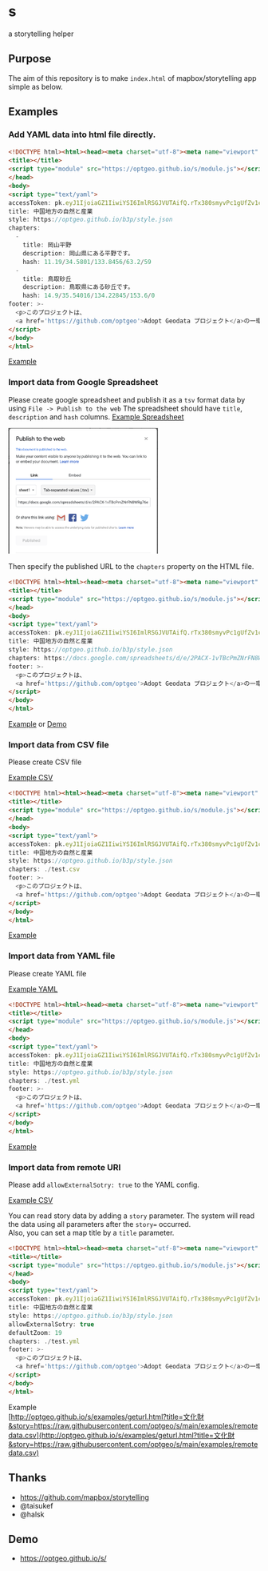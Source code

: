 # s

a storytelling helper

## Purpose

The aim of this repository is to make `index.html` of mapbox/storytelling app simple as below.

## Examples

### Add YAML data into html file directly.

```html
<!DOCTYPE html><html><head><meta charset="utf-8"><meta name="viewport" content="width=device-width">
<title></title>
<script type="module" src="https://optgeo.github.io/s/module.js"></script>
</head>
<body>
<script type="text/yaml">
accessToken: pk.eyJ1IjoiaGZ1IiwiYSI6ImlRSGJVUTAifQ.rTx380smyvPc1gUfZv1cmw
title: 中国地方の自然と産業
style: https://optgeo.github.io/b3p/style.json
chapters:
  -
    title: 岡山平野
    description: 岡山県にある平野です。
    hash: 11.19/34.5801/133.8456/63.2/59
  -
    title: 鳥取砂丘
    description: 鳥取県にある砂丘です。
    hash: 14.9/35.54016/134.22845/153.6/0
footer: >-
  <p>このプロジェクトは、
  <a href='https://github.com/optgeo'>Adopt Geodata プロジェクト</a>の一環です。</p>
</script>
</body>
</html>
```

[Example](examples/index.html)

### Import data from Google Spreadsheet

Please create google spreadsheet and publish it as a `tsv` format data by using `File -> Publish to the web`
The spreadsheet should have `title`, `description` and `hash` columns.
[Example Spreadsheet](https://docs.google.com/spreadsheets/d/1Kt2ZjySNaNfeeiMPLjto1nvH7ue4BoQfuxtZ5c4oZV0/edit#gid=0)

<img src="examples/images/publish.png" width="300"/>

Then specify the published URL to the `chapters` property on the HTML file.

```html
<!DOCTYPE html><html><head><meta charset="utf-8"><meta name="viewport" content="width=device-width">
<title></title>
<script type="module" src="https://optgeo.github.io/s/module.js"></script>
</head>
<body>
<script type="text/yaml">
accessToken: pk.eyJ1IjoiaGZ1IiwiYSI6ImlRSGJVUTAifQ.rTx380smyvPc1gUfZv1cmw
title: 中国地方の自然と産業
style: https://optgeo.github.io/b3p/style.json
chapters: https://docs.google.com/spreadsheets/d/e/2PACX-1vTBcPmZNrFN8WRg76eKJXwnNQDFh-G0sG2OcwJ00hW1DxNKgxZnGAlYzZoiZJktiCB1Zr1wrxJiqbjU/pub?output=tsv
footer: >-
  <p>このプロジェクトは、
  <a href='https://github.com/optgeo'>Adopt Geodata プロジェクト</a>の一環です。</p>
</script>
</body>
</html>
```

[Example](examples/spreadsheet.html) or [Demo](https://optgeo.github.io/b3ps7/)

### Import data from CSV file

Please create CSV file

[Example CSV](examples/test.csv)

```html
<!DOCTYPE html><html><head><meta charset="utf-8"><meta name="viewport" content="width=device-width">
<title></title>
<script type="module" src="https://optgeo.github.io/s/module.js"></script>
</head>
<body>
<script type="text/yaml">
accessToken: pk.eyJ1IjoiaGZ1IiwiYSI6ImlRSGJVUTAifQ.rTx380smyvPc1gUfZv1cmw
title: 中国地方の自然と産業
style: https://optgeo.github.io/b3p/style.json
chapters: ./test.csv
footer: >-
  <p>このプロジェクトは、
  <a href='https://github.com/optgeo'>Adopt Geodata プロジェクト</a>の一環です。</p>
</script>
</body>
</html>
```

[Example](examples/csv.html)

### Import data from YAML file

Please create YAML file

[Example YAML](examples/test.yml)

```html
<!DOCTYPE html><html><head><meta charset="utf-8"><meta name="viewport" content="width=device-width">
<title></title>
<script type="module" src="https://optgeo.github.io/s/module.js"></script>
</head>
<body>
<script type="text/yaml">
accessToken: pk.eyJ1IjoiaGZ1IiwiYSI6ImlRSGJVUTAifQ.rTx380smyvPc1gUfZv1cmw
title: 中国地方の自然と産業
style: https://optgeo.github.io/b3p/style.json
chapters: ./test.yml
footer: >-
  <p>このプロジェクトは、
  <a href='https://github.com/optgeo'>Adopt Geodata プロジェクト</a>の一環です。</p>
</script>
</body>
</html>
```

[Example](examples/yml.html)

### Import data from remote URI

Please add `allowExternalSotry: true` to the YAML config.

[Example CSV](examples/remotedata.csv)

You can read story data by adding a `story` parameter.
The system will read the data using all parameters after the `story=` occurred.  
Also, you can set a map title by a `title` parameter.

```html
<!DOCTYPE html><html><head><meta charset="utf-8"><meta name="viewport" content="width=device-width">
<title></title>
<script type="module" src="https://optgeo.github.io/s/module.js"></script>
</head>
<body>
<script type="text/yaml">
accessToken: pk.eyJ1IjoiaGZ1IiwiYSI6ImlRSGJVUTAifQ.rTx380smyvPc1gUfZv1cmw
title: 中国地方の自然と産業
style: https://optgeo.github.io/b3p/style.json
allowExternalSotry: true
defaultZoom: 19
chapters: ./test.yml
footer: >-
  <p>このプロジェクトは、
  <a href='https://github.com/optgeo'>Adopt Geodata プロジェクト</a>の一環です。</p>
</script>
</body>
</html>
```

Example  
[http://optgeo.github.io/s/examples/geturl.html?title=文化財&story=https://raw.githubusercontent.com/optgeo/s/main/examples/remotedata.csv](http://optgeo.github.io/s/examples/geturl.html?title=文化財&story=https://raw.githubusercontent.com/optgeo/s/main/examples/remotedata.csv)

## Thanks

- https://github.com/mapbox/storytelling
- @taisukef
- @halsk

## Demo

- https://optgeo.github.io/s/
